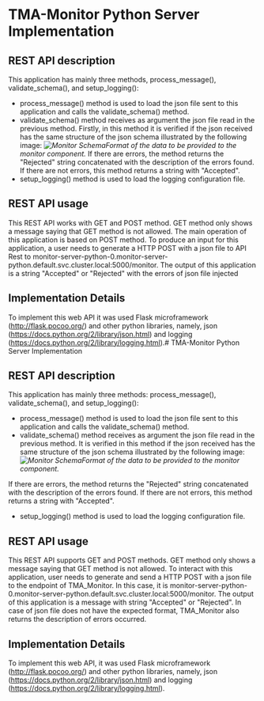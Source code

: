 

# TMA-Monitor Python Server Implementation 
 
 
 

## REST API description

This application has mainly three methods, process_message(), validate_schema(), and setup_logging():
- process_message() method is used to load the json file sent to this application and calls the validate_schema() method.
- validate_schema() method receives as argument the json file read in the previous method. Firstly, in this method it is verified if the json received has the same structure of the json schema illustrated by the following image:
*![Monitor Schema](https://github.com/nmsa/tma-framework-m/blob/master/interface/atmosphere_tma-m_schema.png)Format of the data to be provided to the monitor component.*
If there are errors, the method returns the "Rejected" string concatenated with the description of the errors found.
If there are not errors, this method returns a string with "Accepted".
- setup_logging() method is used to load the logging configuration file.


## REST API usage

This REST API works with GET and POST method. GET method only shows a message saying that GET method is not allowed.
The main operation of this application is based on POST method. 
To produce an input for this application, a user needs to generate a HTTP POST with a json file to API Rest to monitor-server-python-0.monitor-server-python.default.svc.cluster.local:5000/monitor.
The output of this application is a string "Accepted" or "Rejected" with the errors of json file injected





## Implementation Details
 To implement this web API it was used Flask microframework (http://flask.pocoo.org/) and other python libraries, namely, json (https://docs.python.org/2/library/json.html) and logging (https://docs.python.org/2/library/logging.html).# TMA-Monitor Python Server Implementation 


## REST API description

This application has mainly three methods: process_message(), validate_schema(), and setup_logging():
- process_message() method is used to load the json file sent to this application and calls the validate_schema() method.
- validate_schema() method receives as argument the json file read in the previous method. It is verified in this method if the json received has the same structure of the json schema illustrated by the following image:
*![Monitor Schema](https://github.com/nmsa/tma-framework-m/blob/master/interface/atmosphere_tma-m_schema.png)Format of the data to be provided to the monitor component.*

If there are errors, the method returns the "Rejected" string concatenated with the description of the errors found.
If there are not errors, this method returns a string with "Accepted".
- setup_logging() method is used to load the logging configuration file.


## REST API usage

This REST API supports GET and POST methods. GET method only shows a message saying that GET method is not allowed. 
To interact with this application, user needs to generate and send a HTTP POST with a json file to the endpoint of TMA_Monitor. In this case, it is monitor-server-python-0.monitor-server-python.default.svc.cluster.local:5000/monitor.
The output of this application is a message with string "Accepted" or "Rejected". In case of json file does not have the expected format, TMA_Monitor also returns the description of errors occurred.



## Implementation Details
 To implement this web API, it was used Flask microframework (http://flask.pocoo.org/) and other python libraries, namely, json (https://docs.python.org/2/library/json.html) and logging (https://docs.python.org/2/library/logging.html).

